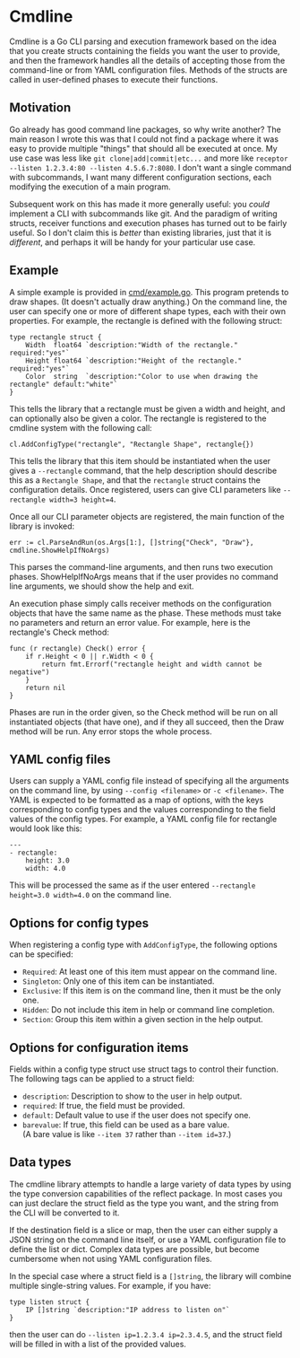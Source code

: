 Cmdline
=======

Cmdline is a Go CLI parsing and execution framework based on the idea
that you create structs containing the fields you want the user to
provide, and then the framework handles all the details of accepting
those from the command-line or from YAML configuration files. Methods
of the structs are called in user-defined phases to execute their
functions.

## Motivation

Go already has good command line packages, so why write another? The
main reason I wrote this was that I could not find a package where it
was easy to provide multiple "things" that should all be executed at
once.  My use case was less like `git clone|add|commit|etc...` and
more like `receptor --listen 1.2.3.4:80 --listen 4.5.6.7:8080`.  I
don't want a single command with subcommands, I want many different
configuration sections, each modifying the execution of a main program.

Subsequent work on this has made it more generally useful: you
_could_ implement a CLI with subcommands like git.  And the paradigm
of writing structs, receiver functions and execution phases has
turned out to be fairly useful.  So I don't claim this is _better_
than existing libraries, just that it is _different_, and perhaps
it will be handy for your particular use case.

## Example

A simple example is provided in [cmd/example.go](cmd/example.go). This
program pretends to draw shapes.  (It doesn't actually draw anything.)
On the command line, the user can specify one or more of different shape
types, each with their own properties.  For example, the rectangle is
defined with the following struct:

```
type rectangle struct {
	Width  float64 `description:"Width of the rectangle." required:"yes"`
	Height float64 `description:"Height of the rectangle." required:"yes"`
	Color  string  `description:"Color to use when drawing the rectangle" default:"white"`
}
```

This tells the library that a rectangle must be given a width and height,
and can optionally also be given a color.  The rectangle is registered
to the cmdline system with the following call:

```
cl.AddConfigType("rectangle", "Rectangle Shape", rectangle{})
```

This tells the library that this item should be instantiated when the
user gives a `--rectangle` command, that the help description should
describe this as a `Rectangle Shape`, and that the `rectangle` struct
contains the configuration details.  Once registered, users can give
CLI parameters like `--rectangle width=3 height=4`.

Once all our CLI parameter objects are registered, the main function
of the library is invoked:

```
err := cl.ParseAndRun(os.Args[1:], []string{"Check", "Draw"}, cmdline.ShowHelpIfNoArgs)
```

This parses the command-line arguments, and then runs two execution
phases.  ShowHelpIfNoArgs means that if the user provides no command
line arguments, we should show the help and exit.

An execution phase simply calls receiver methods on the
configuration objects that have the same name as the phase.  These
methods must take no parameters and return an error value.  For
example, here is the rectangle's Check method:

```
func (r rectangle) Check() error {
	if r.Height < 0 || r.Width < 0 {
		return fmt.Errorf("rectangle height and width cannot be negative")
	}
	return nil
}
```

Phases are run in the order given, so the Check method will be run on
all instantiated objects (that have one), and if they all succeed, then
the Draw method will be run.  Any error stops the whole process.

## YAML config files

Users can supply a YAML config file instead of specifying all the arguments
on the command line, by using `--config <filename>` or `-c <filename>`.
The YAML is expected to be formatted as a map of options, with the keys
corresponding to config types and the values corresponding to the field
values of the config types.  For example, a YAML config file for rectangle
would look like this:

```
---
- rectangle:
    height: 3.0
    width: 4.0
```

This will be processed the same as if the user entered
`--rectangle height=3.0 width=4.0` on the command line.

## Options for config types

When registering a config type with `AddConfigType`, the following options
can be specified:

* `Required`: At least one of this item must appear on the command line.
* `Singleton`: Only one of this item can be instantiated.
* `Exclusive`: If this item is on the command line, then it must be the only one.
* `Hidden`: Do not include this item in help or command line completion. 
* `Section`: Group this item within a given section in the help output.

## Options for configuration items

Fields within a config type struct use struct tags to control their function.
The following tags can be applied to a struct field:

* `description`: Description to show to the user in help output.
* `required`: If true, the field must be provided.
* `default`: Default value to use if the user does not specify one.
* `barevalue`: If true, this field can be used as a bare value.    
  (A bare value is like `--item 37` rather than `--item id=37`.)

## Data types

The cmdline library attempts to handle a large variety of data types by
using the type conversion capabilities of the reflect package.  In most
cases you can just declare the struct field as the type you want, and
the string from the CLI will be converted to it.

If the destination field is a slice or map, then the user can either
supply a JSON string on the command line itself, or use a YAML configuration
file to define the list or dict.  Complex data types are possible, but
become cumbersome when not using YAML configuration files.

In the special case where a struct field is a `[]string`, the library
will combine multiple single-string values.  For example, if you have:

```
type listen struct {
	IP []string `description:"IP address to listen on"`
}
```

then the user can do `--listen ip=1.2.3.4 ip=2.3.4.5`, and the struct
field will be filled in with a list of the provided values. 
